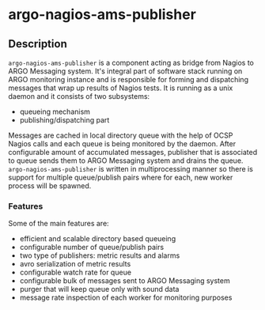 # argo-nagios-ams-publisher

## Description 

`argo-nagios-ams-publisher` is a component acting as bridge from Nagios to ARGO Messaging system. It's integral part of software stack running on ARGO monitoring instance and is responsible for forming and dispatching messages that wrap up results of Nagios tests. It is running as a unix daemon and it consists of two subsystems:
- queueing mechanism 
- publishing/dispatching part

Messages are cached in local directory queue with the help of OCSP Nagios calls and each queue is being monitored by the daemon. After configurable amount of accumulated messages, publisher that is associated to queue sends them to ARGO Messaging
system and drains the queue. `argo-nagios-ams-publisher` is written in multiprocessing manner so there is support for multiple queue/publish pairs where for each, new worker process will be spawned. 

### Features

Some of the main features are:
- efficient and scalable directory based queueing
- configurable number of queue/publish pairs
- two type of publishers: metric results and alarms
- avro serialization of metric results
- configurable watch rate for queue
- configurable bulk of messages sent to ARGO Messaging system
- purger that will keep queue only with sound data
- message rate inspection of each worker for monitoring purposes 
